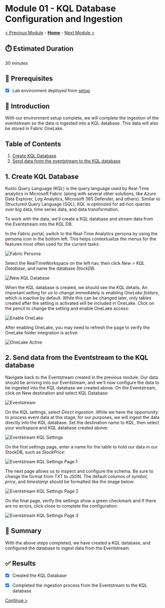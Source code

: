 # Module 01 - KQL Database Configuration and Ingestion

[< Previous Module](../modules/module00.md) - **[Home](../README.md)** - [Next Module >](./module02.md)

## :stopwatch: Estimated Duration

30 minutes

## :thinking: Prerequisites

- [x] Lab environment deployed from [setup](../modules/module00.md)

## :loudspeaker: Introduction

With our environment setup complete, we will complete the ingestion of the eventstream so the data is ingested into a KQL database. This data will also be stored in Fabric OneLake. 

## Table of Contents

1. [Create KQL Database](#1-create-kql-database)
2. [Send data from the eventstream to the KQL database](#2-send-data-from-the-eventstream-to-the-kql-database)

## 1. Create KQL Database

Kusto Query Language (KQL) is the query language used by Real-Time analytics in Microsoft Fabric (along with several other solutions, like Azure Data Explorer, Log Analytics, Microsoft 365 Defender, and others). Similar to Structured Query Language (SQL), KQL is optimized for ad-hoc queries over big data, time series data, and data transformation. 

To work with the data, we'll create a KQL database and stream data from the Eventstream into the KQL DB. 

In the Fabric portal, switch to the Real-Time Analytics persona by using the persona icon in the bottom left. This helps contextualize the menus for the features most often used for the current tasks:

![Fabric Persona](../images/module01/persona.png)

Select the RealTimeWorkspace on the left nav, then click *New* > *KQL Database*, and name the database *StockDB*.

![New KQL Database](../images/module01/createkqldb.png)

When the KQL database is created, we should see the KQL details. An important setting for us to change immediately is enabling *OneLake folders*, which is inactive by default. While this can be changed later, only tables created after the setting is activated will be included in OneLake. Click on the pencil to change the setting and enable OneLake access:

![Enable OneLake](../images/module01/kqlenableonelake.png)

After enabling OneLake, you may need to refresh the page to verify the OneLake folder integration is active:

![OneLake Active](../images/module01/kqlonelakeactive.png)

## 2. Send data from the Eventstream to the KQL database

Navigate back to the Eventstream created in the previous module. Our data should be arriving into our Eventstream, and we'll now configure the data to be ingested into the KQL database we created above. On the Eventstream, click on New destination and select KQL Database:

![Eventstream](../images/module01/eventstream-kql.png)

On the KQL settings, select *Direct ingestion*. While we have the opportunity to process event data at this stage, for our purposes, we will ingest the data directly into the KQL database. Set the destination name to *KQL*, then select your workspace and KQL database created above:

![Eventstream KQL Settings](../images/module01/eventstream-kqlsettings.png)

On the first settings page, enter a name for the table to hold our data in our StockDB, such as *StockPrice*:

![Eventstream KQL Settings Page 1](../images/module01/eventstream-kqlconfig1.png)

The next page allows us to inspect and configure the schema. Be sure to change the format from TXT to JSON. The default columns of *symbol*, *price*, and *timestamp* should be formatted like the image below:

![Eventstream KQL Settings Page 2](../images/module01/eventstream-kqlconfig2.png)

On the final page, verify the settings show a green checkmark and if there are no errors, click close to complete the configuration:

![Eventstream KQL Settings Page 3](../images/module01/eventstream-kqlconfig3.png)

## :tada: Summary

With the above steps completed, we have created a KQL database, and configured the database to ingest data from the Eventstream. 

## :white_check_mark: Results

- [x] Created the KQL Database
- [x] Completed the ingestion process from the Eventstream to the KQL database


[Continue >](./module02.md)
